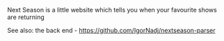 Next Season is a little website which tells you when your favourite shows are returning

See also: the back end - https://github.com/IgorNadj/nextseason-parser